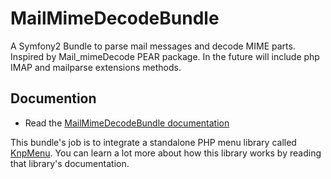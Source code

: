MailMimeDecodeBundle
====================

A Symfony2 Bundle to parse mail messages and decode MIME parts.
Inspired by Mail_mimeDecode PEAR package. In the future will include php IMAP and mailparse extensions methods.

## Documention

* Read the [MailMimeDecodeBundle documentation](https://github.com/iJanki/MailMimeDecodeBundle/blob/master/Resources/doc/index.md)

This bundle's job is to integrate a standalone PHP menu library called [KnpMenu](https://github.com/KnpLabs/KnpMenu).
You can learn a lot more about how this library works by reading that library's
documentation.


